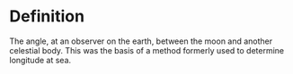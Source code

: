 # Definition

The angle, at an observer on the earth, between the moon and another
celestial body. This was the basis of a method formerly used to
determine longitude at sea.
